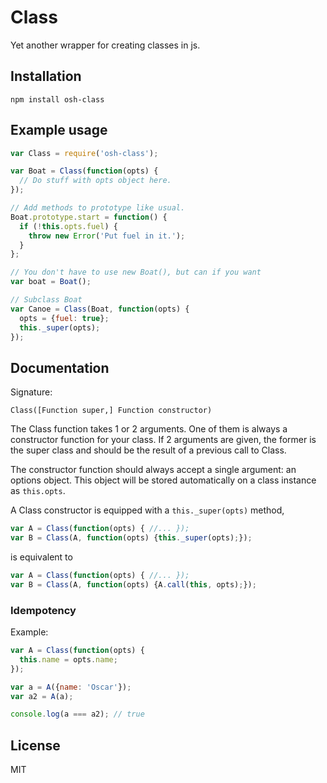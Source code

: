 # Class

Yet another wrapper for creating classes in js.

## Installation

```
npm install osh-class
```

## Example usage

```js
var Class = require('osh-class');

var Boat = Class(function(opts) {
  // Do stuff with opts object here.
});

// Add methods to prototype like usual.
Boat.prototype.start = function() {
  if (!this.opts.fuel) {
    throw new Error('Put fuel in it.');
  }
};

// You don't have to use new Boat(), but can if you want
var boat = Boat();

// Subclass Boat
var Canoe = Class(Boat, function(opts) {
  opts = {fuel: true};
  this._super(opts);
});
```

## Documentation

Signature:

```
Class([Function super,] Function constructor)
```

The Class function takes 1 or 2 arguments. One of them is always a
constructor function for your class. If 2 arguments are given, the
former is the super class and should be the result of a previous call
to Class.

The constructor function should always accept a single argument: an
options object. This object will be stored automatically on a
class instance as `this.opts`.

A Class constructor is equipped with a `this._super(opts)` method,

```js
var A = Class(function(opts) { //... });
var B = Class(A, function(opts) {this._super(opts);});
```

is equivalent to

```js
var A = Class(function(opts) { //... });
var B = Class(A, function(opts) {A.call(this, opts);});
```

### Idempotency

Example:

```js
var A = Class(function(opts) {
  this.name = opts.name;
});

var a = A({name: 'Oscar'});
var a2 = A(a);

console.log(a === a2); // true
```

## License

MIT
